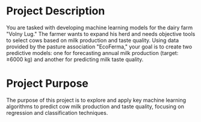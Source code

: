 # Project Description

You are tasked with developing machine learning models for the dairy farm "Volny Lug." The farmer wants to expand his herd and needs objective tools to select cows based on milk production and taste quality. 
Using data provided by the pasture association "EcoFerma," your goal is to create two predictive models: one for forecasting annual milk production (target: ≥6000 kg) and another for predicting milk taste quality.

# Project Purpose

The purpose of this project is to explore and apply key machine learning algorithms to predict cow milk production and taste quality, focusing on regression and classification techniques.
